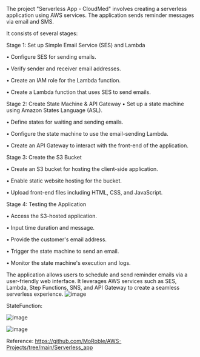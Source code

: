 The project "Serverless App - CloudMed" involves creating a serverless application using AWS services. The application sends reminder messages via email and SMS.

It consists of several stages:

Stage 1: Set up Simple Email Service (SES) and Lambda

  •	Configure SES for sending emails.
  
  •	Verify sender and receiver email addresses.
  
  •	Create an IAM role for the Lambda function.
  
  •	Create a Lambda function that uses SES to send emails.

  
Stage 2: Create State Machine & API Gateway
  •	Set up a state machine using Amazon States Language (ASL).
  
  •	Define states for waiting and sending emails.
  
  •	Configure the state machine to use the email-sending Lambda.
  
  •	Create an API Gateway to interact with the front-end of the application.

  
Stage 3: Create the S3 Bucket

  •	Create an S3 bucket for hosting the client-side application.
  
  •	Enable static website hosting for the bucket.
  
  •	Upload front-end files including HTML, CSS, and JavaScript.

  
Stage 4: Testing the Application

  •	Access the S3-hosted application.
  
  •	Input time duration and message.
  
  •	Provide the customer's email address.
  
  •	Trigger the state machine to send an email.
  
  •	Monitor the state machine's execution and logs.

  
The application allows users to schedule and send reminder emails via a user-friendly web interface. It leverages AWS services such as SES, Lambda, Step Functions,
SNS, and API Gateway to create a seamless serverless experience.
![image](https://github.com/iYUSHI-i/AWS_Projects/assets/92771062/1e75eee8-a80c-41bb-90ef-a762696eaeb3)


StateFunction:


![image](https://github.com/iYUSHI-i/AWS_Projects/assets/92771062/2ca813e1-42ca-4574-9a60-a68611d7fbf8)


![image](https://github.com/iYUSHI-i/AWS_Projects/assets/92771062/ec86bab3-3c6f-4623-ba90-6d19a28524fe)

Reference: https://github.com/MoRoble/AWS-Projects/tree/main/Serverless_app



